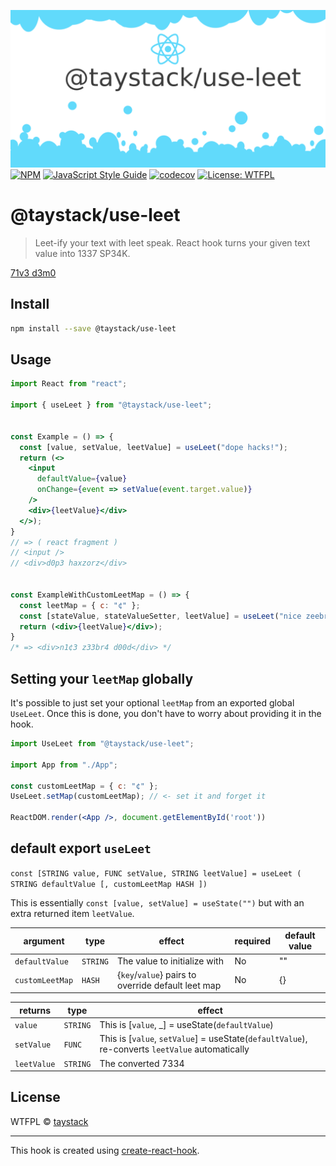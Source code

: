 ![UseLeet](https://github.com/taystack/use-leet/blob/master/logo.png?raw=true)
[![NPM](https://img.shields.io/npm/v/@taystack/use-leet.svg)](https://www.npmjs.com/package/@taystack/use-leet) [![JavaScript Style Guide](https://img.shields.io/badge/code_style-standard-brightgreen.svg)](https://standardjs.com) [![codecov](https://codecov.io/gh/taystack/use-leet/branch/master/graph/badge.svg)](https://codecov.io/gh/taystack/use-leet) [![License: WTFPL](https://img.shields.io/badge/License-WTFPL-brightgreen.svg)](http://www.wtfpl.net/about/) 

# @taystack/use-leet

> Leet-ify your text with leet speak. React hook turns your given text value into 1337 SP34K.

[71v3 d3m0](https://taystack.github.io/use-leet)

## Install

```bash
npm install --save @taystack/use-leet
```

## Usage

```jsx
import React from "react";

import { useLeet } from "@taystack/use-leet";


const Example = () => {
  const [value, setValue, leetValue] = useLeet("dope hacks!");
  return (<>
    <input
      defaultValue={value}
      onChange={event => setValue(event.target.value)}
    />
    <div>{leetValue}</div>
  </>);
}
// => ( react fragment )
// <input />
// <div>d0p3 haxzorz</div>


const ExampleWithCustomLeetMap = () => {
  const leetMap = { c: "¢" };
  const [stateValue, stateValueSetter, leetValue] = useLeet("nice zeebra dude", leetMap);
  return (<div>{leetValue}</div>);
}
/* => <div>n1¢3 z33br4 d00d</div> */
```

## Setting your `leetMap` globally

It's possible to just set your optional `leetMap` from an exported global `UseLeet`. Once this is done, you don't have to worry about providing it in the hook.

```jsx
import UseLeet from "@taystack/use-leet";

import App from "./App";

const customLeetMap = { c: "¢" };
UseLeet.setMap(customLeetMap); // <- set it and forget it

ReactDOM.render(<App />, document.getElementById('root'))
```

## default export `useLeet`

`const [STRING value, FUNC setValue, STRING leetValue] = useLeet ( STRING defaultValue [, customLeetMap HASH ])`

This is essentially `const [value, setValue] = useState("")` but with an extra returned item `leetValue`.

| argument |  type | effect | required | default value |
|---|---|---|---|---|
| `defaultValue` | `STRING`| The value to initialize with | No | "" |
| `customLeetMap` | `HASH` | {`key`/`value`} pairs to override default leet map | No | {} |


| returns | type | effect |
|---|---|---|
| `value` | `STRING`| This is [`value`, _] = useState(`defaultValue`) |
| `setValue` | `FUNC` | This is [`value`, `setValue`] = useState(`defaultValue`), re-converts `leetValue` automatically |
| `leetValue` | `STRING` | The converted 7334 |




## License

WTFPL © [taystack](https://github.com/taystack)

---

This hook is created using [create-react-hook](https://github.com/hermanya/create-react-hook).

